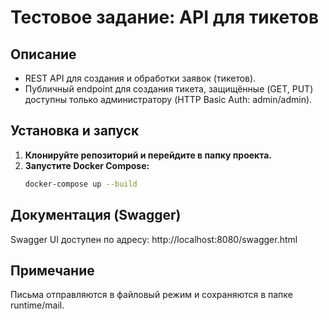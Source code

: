 # Тестовое задание: API для тикетов

## Описание
- REST API для создания и обработки заявок (тикетов).
- Публичный endpoint для создания тикета, защищённые (GET, PUT) доступны только администратору (HTTP Basic Auth: admin/admin).

## Установка и запуск
1. **Клонируйте репозиторий и перейдите в папку проекта.**
2. **Запустите Docker Compose:**
   ```bash
   docker-compose up --build

## Документация (Swagger)
Swagger UI доступен по адресу:
http://localhost:8080/swagger.html

## Примечание
Письма отправляются в файловый режим и сохраняются в папке runtime/mail.